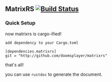 ## MatrixRS  [![Build Status](https://travis-ci.org/doomsplayer/matrixrs.png?branch=master)](https://travis-ci.org/doomsplayer/matrixrs) #

### Quick Setup

now matrixrs is cargo-ified!

```
add dependency to your Cargo.toml

[dependencies.matrixrs]
git = "http://github.com/doomsplayer/matrixrs"

```
that's all!

you can use `rustdoc` to generate the document.

